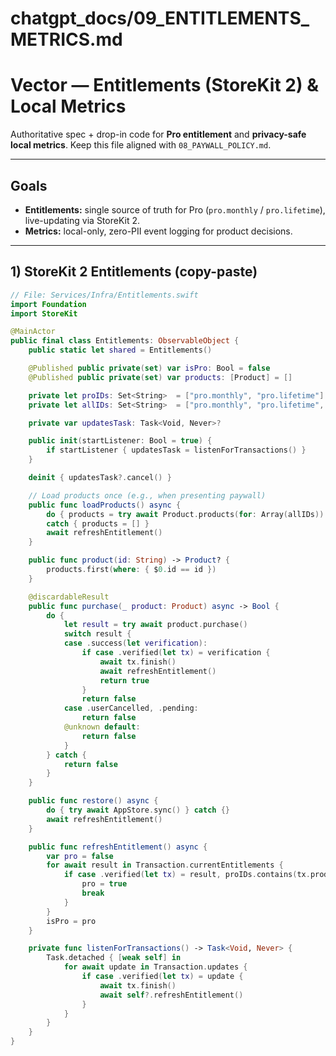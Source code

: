 # chatgpt_docs/09_ENTITLEMENTS_METRICS.md
# Vector — Entitlements (StoreKit 2) & Local Metrics

Authoritative spec + drop-in code for **Pro entitlement** and **privacy-safe local metrics**. Keep this file aligned with `08_PAYWALL_POLICY.md`.

---

## Goals

- **Entitlements:** single source of truth for Pro (`pro.monthly` / `pro.lifetime`), live-updating via StoreKit 2.
- **Metrics:** local-only, zero-PII event logging for product decisions.

---

## 1) StoreKit 2 Entitlements (copy-paste)

```swift
// File: Services/Infra/Entitlements.swift
import Foundation
import StoreKit

@MainActor
public final class Entitlements: ObservableObject {
    public static let shared = Entitlements()

    @Published public private(set) var isPro: Bool = false
    @Published public private(set) var products: [Product] = []

    private let proIDs: Set<String>  = ["pro.monthly", "pro.lifetime"]
    private let allIDs: Set<String>  = ["pro.monthly", "pro.lifetime", "tip.small", "tip.large"]

    private var updatesTask: Task<Void, Never>?

    public init(startListener: Bool = true) {
        if startListener { updatesTask = listenForTransactions() }
    }

    deinit { updatesTask?.cancel() }

    // Load products once (e.g., when presenting paywall)
    public func loadProducts() async {
        do { products = try await Product.products(for: Array(allIDs)) }
        catch { products = [] }
        await refreshEntitlement()
    }

    public func product(id: String) -> Product? {
        products.first(where: { $0.id == id })
    }

    @discardableResult
    public func purchase(_ product: Product) async -> Bool {
        do {
            let result = try await product.purchase()
            switch result {
            case .success(let verification):
                if case .verified(let tx) = verification {
                    await tx.finish()
                    await refreshEntitlement()
                    return true
                }
                return false
            case .userCancelled, .pending:
                return false
            @unknown default:
                return false
            }
        } catch {
            return false
        }
    }

    public func restore() async {
        do { try await AppStore.sync() } catch {}
        await refreshEntitlement()
    }

    public func refreshEntitlement() async {
        var pro = false
        for await result in Transaction.currentEntitlements {
            if case .verified(let tx) = result, proIDs.contains(tx.productID) {
                pro = true
                break
            }
        }
        isPro = pro
    }

    private func listenForTransactions() -> Task<Void, Never> {
        Task.detached { [weak self] in
            for await update in Transaction.updates {
                if case .verified(let tx) = update {
                    await tx.finish()
                    await self?.refreshEntitlement()
                }
            }
        }
    }
}
